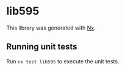 # lib595

This library was generated with [Nx](https://nx.dev).

## Running unit tests

Run `nx test lib595` to execute the unit tests.

